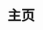 ---
home: true
title: 主页
icon: home
heroImage: /logo-home2.webp
heroImageDark: /logo-home2-dark.webp
bgImage: https://theme-hope-assets.vuejs.press/bg/6-light.svg
bgImageDark: https://theme-hope-assets.vuejs.press/bg/6-dark.svg
heroText: 天则指南
tagline: 关于「东方非想天则」的指南Wiki✨ <br> 【本站交流群 745214751】 <br><br> <span style="font-weight:bold;"><em><font size=5>如果打开 <a href="https://wiki.514.live" target="_blank">https://wiki.514.live</a> 较卡可以尝试 <a href="https://soku-cn.gitee.io" target="_blank">https://soku-cn.gitee.io</a></font></em></span> <br><font size=2>封面图pid 13109582</font>


actions:
  - text: 关于本站
    link: /about/
    type: primary

  - text: 资源和MOD下载
    link: /about/#非想天则资源下载指路

features:

  - title: 游戏简介
    icon: circle-info
    details: 跳转链接 - THBWiki「东方非想天则」
    link: https://thwiki.cc/%E4%B8%9C%E6%96%B9%E9%9D%9E%E6%83%B3%E5%A4%A9%E5%88%99

  - title: 关于本站、资源下载、对战交流QQ群
    icon: download
    details: 
    link: /about/

  - title: 游戏打不开：缺失 d3d9_33.dll
    icon: question
    details: 
    link: /FAQ/Failed-to-Start/d3d9_33.html

  - title: 游戏内问题：部分弹幕和特效贴图消失（变成一根线）
    icon: bug
    details: 
    link: /FAQ/In-Games/MissingGraphic.html

  - title: 游戏内问题：游戏画面显示错位
    icon: bug
    details: 
    link: /FAQ/In-Games/CursedWindow.html

  - title: Mod 介绍：高级练习模式使用说明
    icon: fa-solid fa-lightbulb
    details: 
    link: /mods/PracticeMods.html

  - title: 新手上路：对战前新人需知
    icon: fa-solid fa-star
    details: 
    link: /Beginners/BeforePlaying.html

  - title: 大厅常见问题、联机说明
    icon: book
    details: 
    link: /FAQ/Play/LobbyGuide.html

  - title: 游戏系统与机制：天气系统
    icon: book
    details: 
    link: /GameGuide/weather.html
    
  - title: SokuLauncher 更新器使用说明
    icon: file
    details: 便捷地保持游戏更新和管理游戏配置
    link: /FAQ/update.html

  - title: Mod 介绍：如何开关配置 Mod
    icon: gear
    details: 
    link: /mods/WhatsMod.html

  - title: Mod 介绍：Shady-loader 修改游戏文件（美化包）
    icon: gears
    details: 
    link: /mods/DIY/Shady-loader.html

  - title: Mod 介绍：2V2 MOD 下载使用说明
    icon: gears
    details: 
    link: /mods/GameplayMods/2V2MOD.html

  - title: Mod 介绍：则2 Mod
    icon: gears
    details: 
    link: /mods/GameplayMods/SOKU2general.html

  - title: 怎么开“神AI”
    icon: robot
    details: 
    link: /FAQ/Others/th123AI.html

  - title: 非想天则英文、日文 Wiki、国际社区Discord群
    icon: sitemap
    details: 相关站点导航
    link: /about/#相关站点导航

  - title: 在 GNU/Linux 下运行非想天则
    icon: fa-brands fa-linux
    details: 
    link: /FAQ/Linux/Linux.html

copyright: false
footer: MIT Licensed | Copyright © 2024 ChocoFleece
---